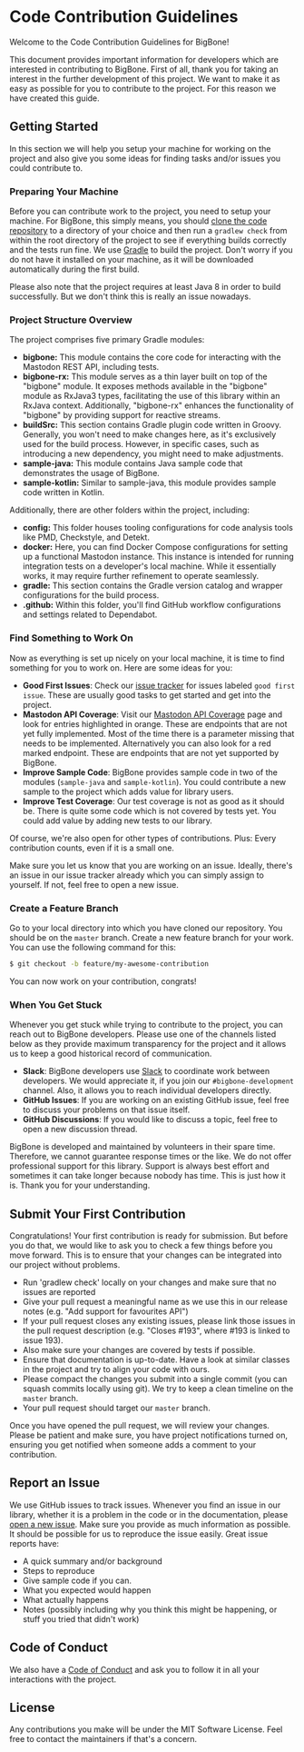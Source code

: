# Code Contribution Guidelines

Welcome to the Code Contribution Guidelines for BigBone!

This document provides important information for developers which are interested in contributing to BigBone. First of all, thank you for 
taking an interest in the further development of this project. We want to make it as easy as possible for you to contribute to the project. 
For this reason we have created this guide.

## Getting Started

In this section we will help you setup your machine for working on the project and also give you some ideas for finding tasks and/or issues
you could contribute to.

### Preparing Your Machine

Before you can contribute work to the project, you need to setup your machine. For BigBone, this simply means, you should [clone the code
repository](https://docs.github.com/en/repositories/creating-and-managing-repositories/cloning-a-repository) to a directory of your choice and 
then run a `gradlew check` from within the root directory of the project to see if everything builds correctly and the tests run fine. We use 
[Gradle](https://gradle.org/) to build the project. Don't worry if you do not have it installed on your machine, as it will be downloaded 
automatically during the first build.

Please also note that the project requires at least Java 8 in order to build successfully. But we don't think this is really an issue nowadays.

### Project Structure Overview

The project comprises five primary Gradle modules:

- **bigbone:** This module contains the core code for interacting with the Mastodon REST API, including tests.
- **bigbone-rx:** This module serves as a thin layer built on top of the "bigbone" module. It exposes methods available in the "bigbone" module as RxJava3 types, facilitating the use of this library within an RxJava context. Additionally, "bigbone-rx" enhances the functionality of "bigbone" by providing support for reactive streams.
- **buildSrc:** This section contains Gradle plugin code written in Groovy. Generally, you won't need to make changes here, as it's exclusively used for the build process. However, in specific cases, such as introducing a new dependency, you might need to make adjustments.
- **sample-java:** This module contains Java sample code that demonstrates the usage of BigBone.
- **sample-kotlin:** Similar to sample-java, this module provides sample code written in Kotlin.

Additionally, there are other folders within the project, including:

- **config:** This folder houses tooling configurations for code analysis tools like PMD, Checkstyle, and Detekt.
- **docker:** Here, you can find Docker Compose configurations for setting up a functional Mastodon instance. This instance is intended for running integration tests on a developer's local machine. While it essentially works, it may require further refinement to operate seamlessly.
- **gradle:** This section contains the Gradle version catalog and wrapper configurations for the build process.
- **.github:** Within this folder, you'll find GitHub workflow configurations and settings related to Dependabot.

### Find Something to Work On

Now as everything is set up nicely on your local machine, it is time to find something for you to work on. Here are some ideas for you:

- **Good First Issues**: Check our [issue tracker](https://github.com/andregasser/bigbone/issues) for issues labeled `good first issue`. 
  These are usually good tasks to get started and get into the project.
- **Mastodon API Coverage**: Visit our [Mastodon API Coverage](https://github.com/andregasser/bigbone/wiki/Mastodon-API-Coverage) page and look 
  for entries highlighted in orange. These are endpoints that are not yet fully implemented. Most of the time there is a parameter missing that 
  needs to be implemented. Alternatively you can also look for a red marked endpoint. These are endpoints that are not yet supported by BigBone.
- **Improve Sample Code**: BigBone provides sample code in two of the modules (`sample-java` and `sample-kotlin`). You could contribute a new 
  sample to the project which adds value for library users.
- **Improve Test Coverage**: Our test coverage is not as good as it should be. There is quite some code which is not covered by tests yet. You
  could add value by adding new tests to our library.

Of course, we're also open for other types of contributions. Plus: Every contribution counts, even if it is a small one.

Make sure you let us know that you are working on an issue. Ideally, there's an issue in our issue tracker already which you can simply assign
to yourself. If not, feel free to open a new issue.

### Create a Feature Branch

Go to your local directory into which you have cloned our repository. You should be on the `master` branch. Create a new feature branch for your
work. You can use the following command for this:

```bash
$ git checkout -b feature/my-awesome-contribution
```

You can now work on your contribution, congrats! 

### When You Get Stuck

Whenever you get stuck while trying to contribute to the project, you can reach out to BigBone developers. Please use one of the channels listed
below as they provide maximum transparency for the project and it allows us to keep a good historical record of communication. 

- **Slack**: BigBone developers use [Slack](https://github.com/andregasser/bigbone/discussions/151) to coordinate work between developers. We
  would appreciate it, if you join our `#bigbone-development` channel. Also, it allows you to reach individual developers directly.
- **GitHub Issues**: If you are working on an existing GitHub issue, feel free to discuss your problems on that issue itself.
- **GitHub Discussions**: If you would like to discuss a topic, feel free to open a new discussion thread.

BigBone is developed and maintained by volunteers in their spare time. Therefore, we cannot guarantee response times or the like. We do not 
offer professional support for this library. Support is always best effort and sometimes it can take longer because nobody has time. This is 
just how it is. Thank you for your understanding.

## Submit Your First Contribution

Congratulations! Your first contribution is ready for submission. But before you do that, we would like to ask you to check a few 
things before you move forward. This is to ensure that your changes can be integrated into our project without problems.

- Run 'gradlew check' locally on your changes and make sure that no issues are reported
- Give your pull request a meaningful name as we use this in our release notes (e.g. "Add support for favourites API")
- If your pull request closes any existing issues, please link those issues in the pull request description (e.g. "Closes #193", where
  #193 is linked to issue 193).
- Also make sure your changes are covered by tests if possible.
- Ensure that documentation is up-to-date. Have a look at similar classes in the project and try to align your code with ours.
- Please compact the changes you submit into a single commit (you can squash commits locally using git). We try to keep a clean timeline
  on the `master` branch.
- Your pull request should target our `master` branch.

Once you have opened the pull request, we will review your changes. Please be patient and make sure, you have project notifications
turned on, ensuring you get notified when someone adds a comment to your contribution.  

## Report an Issue

We use GitHub issues to track issues. Whenever you find an issue in our library, whether it is a problem in the code or in the documentation,
please [open a new issue](https://github.com/andregasser/bigbone/issues). Make sure you provide as much information as possible. It 
should be possible for us to reproduce the issue easily. Great issue reports have:

- A quick summary and/or background
- Steps to reproduce
- Give sample code if you can.
- What you expected would happen
- What actually happens
- Notes (possibly including why you think this might be happening, or stuff you tried that didn't work)

## Code of Conduct

We also have a [Code of Conduct](CODE_OF_CONDUCT.md) and ask you to follow it in all your interactions with the project.

## License

Any contributions you make will be under the MIT Software License. Feel free to contact the maintainers if that's a concern.
